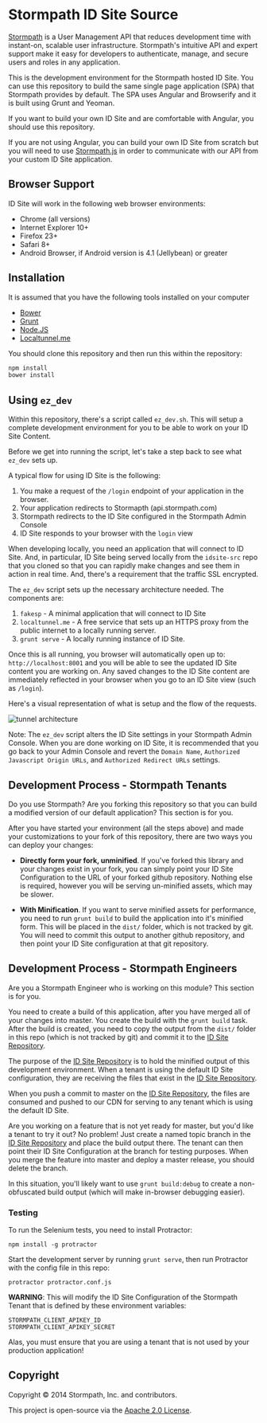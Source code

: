 # Stormpath ID Site Source #

[Stormpath](http://stormpath.com/) is a User Management API that reduces
development time with instant-on, scalable user infrastructure. Stormpath's
intuitive API and expert support make it easy for developers to authenticate,
manage, and secure users and roles in any application.

This is the development environment for the Stormpath hosted ID Site.  You can
use this repository to build the same single page application (SPA) that
Stormpath provides by default.  The SPA uses Angular and Browserify and it is
built using Grunt and Yeoman.

If you want to build your own ID Site and are comfortable with Angular, you should
use this repository.

If you are not using Angular, you can build your own ID Site from scratch
but you will need to use [Stormpath.js][] in order to communicate with our API
from your custom ID Site application.

## Browser Support

ID Site will work in the following web browser environments:

* Chrome (all versions)
* Internet Explorer 10+
* Firefox 23+
* Safari 8+
* Android Browser, if Android version is 4.1 (Jellybean) or greater

## Installation

It is assumed that you have the following tools installed on your computer

* [Bower][]
* [Grunt][]
* [Node.JS][]
* [Localtunnel.me][]

You should clone this repository and then run this within the repository:

```sh
npm install
bower install
```

## Using `ez_dev`

Within this repository, there's a script called `ez_dev.sh`. This will setup a complete development environment for you
to be able to work on your ID Site Content.

Before we get into running the script, let's take a step back to see what `ez_dev` sets up.

A typical flow for using ID Site is the following:

1. You make a request of the `/login` endpoint of your application in the browser.
2. Your application redirects to Stormapth (api.stormpath.com)
3. Stormpath redirects to the ID Site configured in the Stormpath Admin Console
4. ID Site responds to your browser with the `login` view

When developing locally, you need an application that will connect to ID Site. And, in particular, ID Site being served
locally from the `idsite-src` repo that you cloned so that you can rapidly make changes and see them in action in real
time. And, there's a requirement that the traffic SSL encrypted.

The `ez_dev` script sets up the necessary architecture needed. The components are:

1. `fakesp` - A minimal application that will connect to ID Site
2. `localtunnel.me` - A free service that sets up an HTTPS proxy from the public internet to a locally running server.
3. `grunt serve` - A locally running instance of ID Site.

Once this is all running, you browser will automatically open up to: `http://localhost:8001` and you will be able to see the
updated ID Site content you are working on. Any saved changes to the ID Site content are immediately reflected in your browser
when you go to an ID Site view (such as `/login`).

Here's a visual representation of what is setup and the flow of the requests.

![tunnel architecture][tunnel_image]

Note: The `ez_dev` script alters the ID Site settings in your Stormpath Admin Console. When you are done working on
ID Site, it is recommended that you go back to your Admin Console and revert the `Domain Name`,
`Authorized Javascript Origin URLs`, and `Authorized Redirect URLs` settings.

## Development Process - Stormpath Tenants

Do you use Stormpath?  Are you forking this repository so that you can build a
modified version of our default application?  This section is for you.

After you have started your environment (all the steps above) and made your
customizations to your fork of this  repository, there are two ways you can
deploy your changes:

* **Directly form your fork, unminified**.  If you've forked this library and your changes
exist in your fork, you can simply point your ID Site Configuration to the URL
of your forked github repository.  Nothing else is required, however you will
be serving un-minified assets, which may be slower.

* **With Minification**.  If you want to serve minified assets for performance,
you need to run `grunt build` to build the application into it's minified form.
This will be placed in the `dist/` folder, which is not tracked by git.  You
will need to commit this output to another github repository, and then point
your ID Site configuration at that git repository.

## Development Process - Stormpath Engineers

Are you a Stormpath Engineer who is working on this module?  This section is
for you.

You need to create a build of this application, after you have merged all of
your changes into master.  You create the build with the `grunt build` task.
After the build is created, you need to copy the output from the `dist/` folder
in this repo (which is not tracked by git) and commit it to the [ID Site Repository][].

The purpose of the [ID Site Repository][] is to hold the minified output of this
development environment.  When a tenant is using the default ID Site configuration,
they are receiving the files that exist in the [ID Site Repository][].

When you push a commit to master on the [ID Site Repository][], the files
are consumed and pushed to our CDN for serving to any tenant which is using the
default ID Site.

Are you working on a feature that is not yet ready for master, but you'd like a
tenant to try it out?  No problem! Just create a named topic branch in the
[ID Site Repository][] and place the build output there.  The tenant can then
point their ID Site Configuration at the branch for testing purposes.  When you
merge the feature into master and deploy a master release, you should delete
the branch.

In this situation, you'll likely want to use `grunt build:debug` to create a
non-obfuscated build output (which will make in-browser debugging easier).


### Testing

To run the Selenium tests, you need to install Protractor:

```
npm install -g protractor
```

Start the development server by running `grunt serve`,
then run Protractor with the config file in this repo:

```
protractor protractor.conf.js
```

**WARNING**: This will modify the ID Site Configuration of the Stormpath Tenant
that is defined by these environment variables:

```
STORMPATH_CLIENT_APIKEY_ID
STORMPATH_CLIENT_APIKEY_SECRET
```
Alas, you must ensure that you are using a tenant that is not used by your
production application!

## Copyright

Copyright &copy; 2014 Stormpath, Inc. and contributors.

This project is open-source via the [Apache 2.0
License](http://www.apache.org/licenses/LICENSE-2.0).

[Bower]: http://bower.io
[createIdSiteUrl()]: https://docs.stormpath.com/nodejs/api/application#createIdSiteUrl
[Fake SP]: https://github.com/robertjd/fakesp
[Grunt]: http://gruntjs.com
[ID Site Repository]: https://github.com/stormpath/idsite
[Localtunnel.me]: http://localtunnel.me/
[Node.JS]: http://nodejs.org
[Stormpath Admin Console]: https://api.stormpath.com
[Stormpath.js]: https://github.com/stormpath/stormpath.js
[tunnel_image]: https://github.com/stormpath/idsite-src/blob/media/docs_images/idsite_tunnel_dev.png
